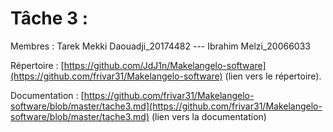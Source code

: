 # Tâche 3 :

Membres : Tarek Mekki Daouadji_20174482 --- Ibrahim Melzi_20066033

Répertoire : [https://github.com/JdJ1n/Makelangelo-software](https://github.com/frivar31/Makelangelo-software) (lien vers le répertoire).

Documentation : [https://github.com/frivar31/Makelangelo-software/blob/master/tache3.md](https://github.com/frivar31/Makelangelo-software/blob/master/tache3.md) (lien vers la documentation)

